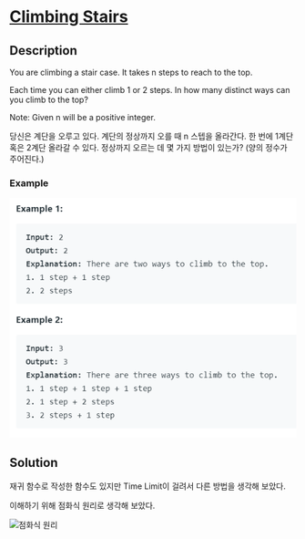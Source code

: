 # [Climbing Stairs](https://leetcode.com/problems/climbing-stairs/)

## Description

You are climbing a stair case. It takes n steps to reach to the top.

Each time you can either climb 1 or 2 steps. In how many distinct ways can you climb to the top?

Note: Given n will be a positive integer.

당신은 계단을 오루고 있다. 계단의 정상까지 오를 때 n 스텝을 올라간다.
한 번에 1계단 혹은 2계단 올라갈 수 있다. 정상까지 오르는 데 몇 가지 방법이 있는가?
(양의 정수가 주어진다.)

### Example
![예시](./img/ex.png)



## Solution

재귀 함수로 작성한 함수도 있지만 Time Limit이 걸려서 다른 방법을 생각해 보았다. 

이해하기 위해 점화식 원리로 생각해 보았다. 

![점화식 원리](./img/sol.png)

